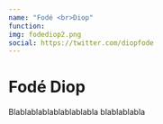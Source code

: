 ```yaml
---
name: "Fodé <br>Diop"
function: 
img: fodediop2.png
social: https://twitter.com/diopfode
---
```


# Fodé Diop
 
Blablablablablablablabla
blablablabla
